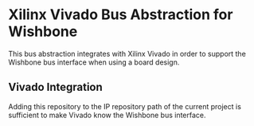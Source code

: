 # Xilinx Vivado Bus Abstraction for Wishbone

This bus abstraction integrates with Xilinx Vivado in order to support the 
Wishbone bus interface when using a board design.

## Vivado Integration

Adding this repository to the IP repository path of the current project
is sufficient to make Vivado know the Wishbone bus interface.
